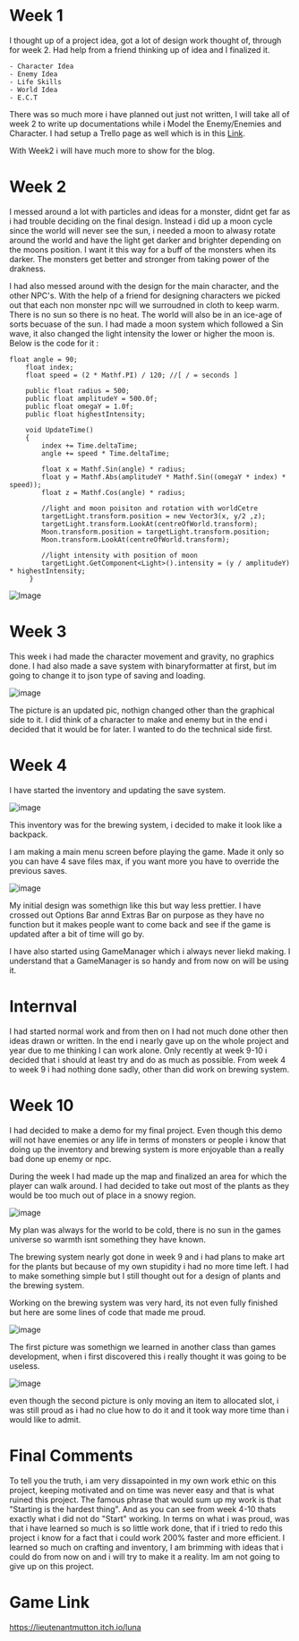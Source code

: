 
# Week 1
I thought up of a project idea, got a lot of design work thought of, through for week 2. Had help from a friend thinking up of idea and I finalized it.
```
- Character Idea
- Enemy Idea
- Life Skills
- World Idea
- E.C.T
```
There was so much more i have planned out just not written, I will take all of week 2 to write up documentations while i Model the Enemy/Enemies and Character.
I had setup a Trello page as well which is in this [Link](https://trello.com/b/wYP5vaxr/luna-we).

With Week2 i will have much more to show for the blog.

# Week 2
I messed around a lot with particles and ideas for a monster, didnt get far as i had trouble deciding on the final design.
Instead i did up a moon cycle since the world will never see the sun, i needed a moon to alwasy rotate around the world and have the light get darker and brighter depending on the moons position. I want it this way for a buff of the monsters when its darker. The monsters get better and stronger from taking power of the drakness.

I had also messed around with the design for the main character, and the other NPC's. With the help of a friend for designing characters we picked out that each non monster npc will we surroudned in cloth to keep warm. There is no sun so there is no heat. The world will also be in an ice-age of sorts becuase of the sun.
I had made a moon system which followed a Sin wave, it also changed the light intensity the lower or higher the moon is.
Below is the code for it :
```
float angle = 90;
    float index;
    float speed = (2 * Mathf.PI) / 120; //[ / = seconds ]

    public float radius = 500;
    public float amplitudeY = 500.0f;
    public float omegaY = 1.0f;
    public float highestIntensity;
    
    void UpdateTime()
    {
        index += Time.deltaTime;
        angle += speed * Time.deltaTime;

        float x = Mathf.Sin(angle) * radius;
        float y = Mathf.Abs(amplitudeY * Mathf.Sin((omegaY * index) * speed));
        float z = Mathf.Cos(angle) * radius;

        //light and moon poisiton and rotation with worldCetre
        targetLight.transform.position = new Vector3(x, y/2 ,z);
        targetLight.transform.LookAt(centreOfWorld.transform);
        Moon.transform.position = targetLight.transform.position;
        Moon.transform.LookAt(centreOfWorld.transform);

        //light intensity with position of moon
        targetLight.GetComponent<Light>().intensity = (y / amplitudeY) * highestIntensity;
     }
```
![Image](https://trello-attachments.s3.amazonaws.com/60867cc6b7f287738b24d963/608686a8ae49fd4a937e4b41/c788a17186345ba2831b7481b465d9c3/image.png)

# Week 3
This week i had made the character movement and gravity, no graphics done. 
I had also made a save system with binaryformatter at first, but im going to change it to json type of saving and loading.

![image](https://user-images.githubusercontent.com/46887890/131046565-efa236e7-0415-49f5-8554-96b74553c1fa.png)

The picture is an updated pic, nothign changed other than the graphical side to it.
I did think of a character to make and enemy but in the end i decided that it would be for later.
I wanted to do the technical side first.


# Week 4
I have started the inventory and updating the save system.

![image](https://user-images.githubusercontent.com/46887890/131046763-dd102d1b-0b69-4e9e-af5e-e99995e8fe06.png)

This inventory was for the brewing system, i decided to make it look like a backpack.

I am making a main menu screen before playing the game. Made it only so you can have 4 save files max, if you want more you have to override the previous saves.

![image](https://user-images.githubusercontent.com/46887890/131046855-dae88d39-de1f-4f7a-9d63-df88895681e0.png)

My initial design was somethign like this but way less prettier. I have crossed out Options Bar annd Extras Bar on purpose as they have no function but it makes people want to come back and see if the game is updated after a bit of time will go by.

I have also started using GameManager which i always never liekd making. I understand that a GameManager is so handy and from now on will be using it.

# Internval
I had started normal work and from then on I had not much done other then ideas drawn or written. In the end i nearly gave up on the whole project and year due to me thinking I can work alone. Only recently at week 9-10 i decided that i should at least try and do as much as possible. From week 4 to week 9 i had nothing done sadly, other than did work on brewing system.

# Week 10
I had decided to make a demo for my final project. Even though this demo will not have enemies or any life in terms of monsters or people i know that doing up the inventory and brewing system is more enjoyable than a really bad done up enemy or npc.

During the week I had made up the map and finalized an area for which the player can walk around. I had decided to take out most of the plants as they would be too much out of place in a snowy region. 

![image](https://user-images.githubusercontent.com/46887890/131047447-e0771f8a-161b-4273-9802-477bc2163b42.png)

My plan was always for the world to be cold, there is no sun in the games universe so warmth isnt something they have known.

The brewing system nearly got done in week 9 and i had plans to make art for the plants but because of my own stupidity i had no more time left. I had to make something simple but  I still thought out for a design of plants and the brewing system.

Working on the brewing system was very hard, its not even fully finished but here are some lines of code that made me proud.

![image](https://user-images.githubusercontent.com/46887890/131047134-733271d9-01e9-4387-b316-7a7fd8fdbb4d.png)

The first picture was somethign we learned in another class than games development, when i first discovered this i really thought it was going to be useless.

![image](https://user-images.githubusercontent.com/46887890/131047189-fe1d2ebb-031e-4e8c-8054-a7c98e621d83.png)

even though the second picture is only moving an item to allocated slot, i was still proud as i had no clue how to do it and it took way more time than i would like to admit.

# Final Comments
To tell you the truth, i am very dissapointed in my own work ethic on this project, keeping motivated and on time was never easy and that is what ruined this project. The famous phrase that would sum up my work is that "Starting is the hardest thing". And as you can see from week 4-10 thats exactly what i did not do "Start" working. 
In terms on what i was proud, was that i have learned so much is so little work done, that if i tried to redo this project i know for a fact that i could work 200% faster and more efficient. I learned so much on crafting and inventory, I am brimming with ideas that i could do from now on and i will try to make it a reality. Im am not going to give up on this project.

# Game Link
https://lieutenantmutton.itch.io/luna
